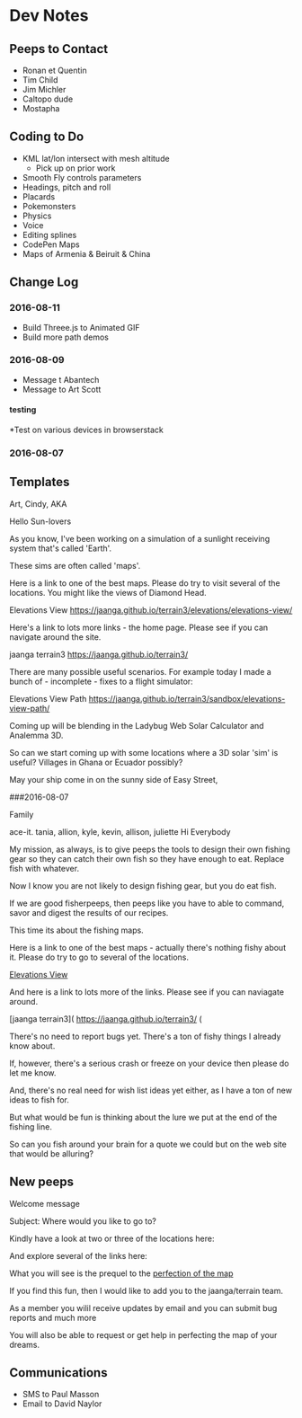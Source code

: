 Dev Notes 
===


## Peeps to Contact

* Ronan et Quentin
* Tim Child
* Jim Michler
* Caltopo dude
* Mostapha



## Coding to Do

* KML lat/lon intersect with mesh altitude
	* Pick up on prior work
* Smooth Fly controls parameters
* Headings, pitch and roll
* Placards
* Pokemonsters
* Physics
* Voice
* Editing splines
* CodePen Maps
* Maps of Armenia & Beiruit & China


## Change Log


### 2016-08-11

* Build Threee.js to Animated GIF
* Build more path demos

### 2016-08-09

* Message t Abantech
* Message to Art Scott

#### testing

*Test on various devices in browserstack

### 2016-08-07
## Templates


Art, Cindy, AKA

Hello Sun-lovers

As you know, I've been working on a simulation of a sunlight receiving system that's called 'Earth'.

These sims are often called 'maps'.

Here is a link to one of the best maps. Please do try to visit several of the locations. You might like the views of Diamond Head.

Elevations View   https://jaanga.github.io/terrain3/elevations/elevations-view/

Here's a link to lots more links - the home page. Please see if you can navigate around the site.

jaanga terrain3 https://jaanga.github.io/terrain3/

There are many possible useful scenarios. For example today I made a bunch of - incomplete - fixes to a flight simulator:

Elevations View Path  https://jaanga.github.io/terrain3/sandbox/elevations-view-path/

Coming up will be blending in the Ladybug Web Solar Calculator and Analemma 3D.

So can we start coming up with some locations where a 3D solar 'sim' is useful? Villages in Ghana or Ecuador possibly?

May your ship come in on the sunny side of Easy Street,


###2016-08-07

Family

ace-it. tania, allion, kyle, kevin, allison, juliette
Hi Everybody


My mission, as always, is to give peeps the tools to design their own fishing gear so they can catch their own fish so they have enough to eat. Replace fish with whatever.

Now I know you are not likely to design fishing gear, but you do eat fish.

If we are good fisherpeeps, then peeps like you have to able to command, savor and digest the results of our recipes.

This time its about the fishing maps.

Here is a link to one of the best maps - actually there's nothing fishy about it. Please do try to go to several of the locations.

[Elevations View]( https://jaanga.github.io/terrain3/elevations/elevations-view/ )

And here is a link to lots more of the links. Please see if you can naviagate around.

[jaanga terrain3]( https://jaanga.github.io/terrain3/ (

There's no need to report bugs yet. There's a ton of fishy things I already know about. 

If, however, there's a serious crash or freeze on your device then please do let me know.

And, there's no real need for wish list ideas yet either, as I have a ton of new ideas to fish for.

But what would be fun is thinking about the lure we put at the end of the fishing line.

So can you fish around your brain for a quote we could but on the web site that would be alluring?


 

## New peeps
Welcome message

Subject: Where would you like to go to?

Kindly have a look at two or three of the locations here:


And explore several of the links here:


What you will see is the prequel to the [perfection of the map]( https://en.wikipedia.org/wiki/On_Exactitude_in_Science )

If you find this fun, then I would like to add you to the jaanga/terrain team. 

As a member you wilil receive updates by email and you can submit bug reports and much more

You will also be able to request or get help in perfecting the map of your dreams.

 



## Communications

* SMS to Paul Masson
* Email to David Naylor

